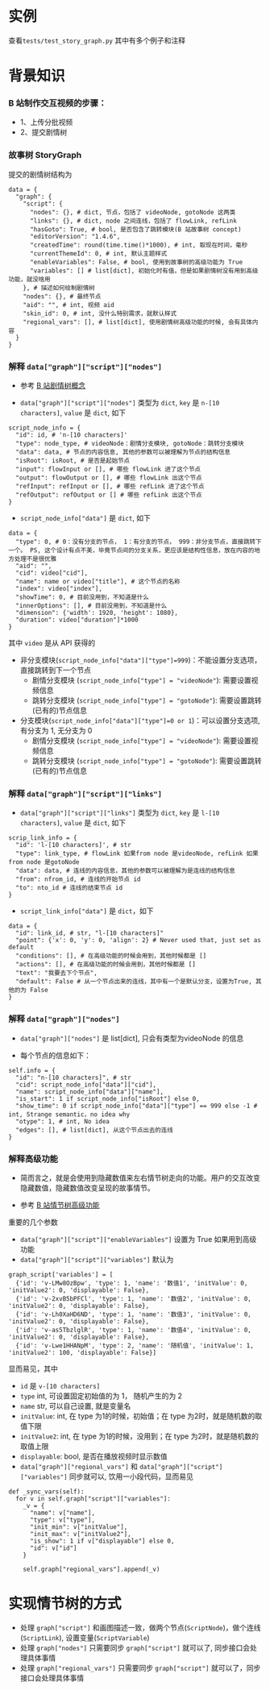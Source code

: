 # 实例
查看`tests/test_story_graph.py` 其中有多个例子和注释

# 背景知识 

### B 站制作交互视频的步骤：

* 1、上传分批视频
* 2、提交剧情树

### 故事树 StoryGraph

提交的剧情树结构为

```
data = {
  "graph": {
    "script": {
      "nodes": {}, # dict, 节点，包括了 videoNode, gotoNode 这两类
      "links": {}, # dict, node 之间连线，包括了 flowLink, refLink
      "hasGoto": True, # bool, 是否包含了跳转模块(B 站故事树 concept) 
      "editorVersion": "1.4.6",
      "createdTime": round(time.time()*1000), # int, 取现在时间，毫秒
      "currentThemeId": 0, # int, 默认主题样式
      "enableVariables": False, # bool, 使用到故事树的高级功能为 True
      "variables": [] # list[dict], 初始化时有值，但是如果剧情树没有用到高级功能，就没啥用
    }, # 描述如何绘制剧情树
    "nodes": {}, # 最终节点
    "aid": "", # int, 视频 aid
    "skin_id": 0, # int, 没什么特别需求，就默认样式
    "regional_vars": [], # list[dict], 使用剧情树高级功能的时候, 会有具体内容
  }
}
```
### 解释 `data["graph"]["script"]["nodes"]` 
* 参考 [B 站剧情树概念](https://www.bilibili.com/video/BV1n4411F7tm)

* `data["graph"]["script"]["nodes"]` 类型为 `dict`, `key` 是 `n-[10 characters]`, `value` 是
`dict`, 如下

```
script_node_info = {
  "id": id, # 'n-[10 characters]'
  "type": node_type, # videoNode：剧情分支模块, gotoNode：跳转分支模块
  "data": data, # 节点的内容信息, 其他的参数可以被理解为节点的结构信息
  "isRoot": isRoot, # 是否是起始节点
  "input": flowInput or [], # 哪些 flowLink 进了这个节点
  "output": flowOutput or [], # 哪些 flowLink 出这个节点
  "refInput": refInput or [], # 哪些 refLink 进了这个节点
  "refOutput": refOutput or [] # 哪些 refLink 出这个节点
}
```

* `script_node_info["data"]` 是 `dict`, 如下

```
data = {
  "type": 0, # 0：没有分支的节点， 1：有分支的节点， 999：非分支节点，直接跳转下一个。 PS, 这个设计有点不美，毕竟节点间的分支关系，更应该是结构性信息，放在内容的地方处理不是很优雅
  "aid": "",
  "cid": video["cid"],
  "name": name or video["title"], # 这个节点的名称
  "index": video["index"],
  "showTime": 0, # 目前没用到，不知道是什么
  "innerOptions": [], # 目前没用到，不知道是什么
  "dimension": {'width': 1920, 'height': 1080},
  "duration": video["duration"]*1000
}
```

其中 `video` 是从 API 获得的

* 非分支模块(`script_node_info["data"]["type"]=999`)：不能设置分支选项，直接跳转到下一个节点
  * 剧情分支模块 (`script_node_info["type"] = "videoNode"`): 需要设置视频信息
  * 跳转分支模块 (`script_node_info["type"] = "gotoNode"`): 需要设置跳转(已有的)节点信息
* 分支模块(`script_node_info["data"]["type"]=0 or 1`)：可以设置分支选项, 有分支为 1, 无分支为 0
  * 剧情分支模块 (`script_node_info["type"] = "videoNode"`): 需要设置视频信息
  * 跳转分支模块 (`script_node_info["type"] = "gotoNode"`): 需要设置跳转(已有的)节点信息


### 解释 `data["graph"]["script"]["links"]`
* `data["graph"]["script"]["links"]` 类型为 `dict`, `key` 是 `l-[10 characters]`, `value` 是
`dict`, 如下

```
scrip_link_info = {
  "id": 'l-[10 characters]', # str
  "type": link_type, # flowLink 如果from node 是videoNode, refLink 如果 from node 是gotoNode
  "data": data, # 连线的内容信息，其他的参数可以被理解为是连线的结构信息
  "from": nfrom_id, # 连线的开始节点 id
  "to": nto_id # 连线的结束节点 id
}
```

* `script_link_info["data"]` 是 `dict`，如下

```
data = {
  "id": link_id, # str, "l-[10 characters]"
  "point": {'x': 0, 'y': 0, 'align': 2} # Never used that, just set as default
  "conditions": [], # 在高级功能的时候会用到，其他时候都是 []
  "actions": [], # 在高级功能的时候会用到，其他时候都是 []
  "text": "我要去下个节点",
  "default": False # 从一个节点出来的连线，其中有一个是默认分支，设置为True, 其他的为 False 
}
```

### 解释 `data["graph"]["nodes"]`

* `data["graph"]["nodes"]` 是 list[dict], 只会有类型为videoNode 的信息

* 每个节点的信息如下：
```
self.info = {
  "id": "n-[10 characters]", # str
  "cid": script_node_info["data"]["cid"],
  "name": script_node_info["data"]["name"],
  "is_start": 1 if script_node_info["isRoot"] else 0, 
  "show_time": 0 if script_node_info["data"]["type"] == 999 else -1 # int, Strange semantic，no idea why
  "otype": 1, # int, No idea 
  "edges": [], # list[dict], 从这个节点出去的连线
}
``` 

### 解释高级功能

* 简而言之，就是会使用到隐藏数值来左右情节树走向的功能。用户的交互改变隐藏数值，隐藏数值改变呈现的故事情节。

* 参考 [B 站情节树高级功能](https://www.bilibili.com/video/BV134411F7VD)

重要的几个参数
* `data["graph"]["script"]["enableVariables"]` 设置为 True 如果用到高级功能
* `data["graph"]["script"]["variables"]` 默认为
```
graph_script['variables'] = [
  {'id': 'v-LMw8OzBpw', 'type': 1, 'name': '数值1', 'initValue': 0, 'initValue2': 0, 'displayable': False},
  {'id': 'v-2xvB5bPFCl', 'type': 1, 'name': '数值2', 'initValue': 0, 'initValue2': 0, 'displayable': False},
  {'id': 'v-Lh0XaHD6ND', 'type': 1, 'name': '数值3', 'initValue': 0, 'initValue2': 0, 'displayable': False},
  {'id': 'v-as5TbzlglR', 'type': 1, 'name': '数值4', 'initValue': 0, 'initValue2': 0, 'displayable': False},
  {'id': 'v-Lwe1HHANpM', 'type': 2, 'name': '随机值', 'initValue': 1, 'initValue2': 100, 'displayable': False}]
```
显而易见，其中
  * `id` 是 `v-[10 characters]`
  * `type` int, 可设置固定初始值的为 1， 随机产生的为 2
  * `name` str, 可以自己设置, 就是变量名
  * `initValue`: int, 在 type 为1的时候，初始值；在 type 为2时，就是随机数的取值下限
  * `initValue2`: int, 在 type 为1的时候，没用到；在 type 为2时，就是随机数的取值上限
  * `displayable`: bool, 是否在播放视频时显示数值
* `data["graph"]["regional_vars"]` 和 `data["graph"]["script"]["variables"]` 同步就可以, 饮用一小段代码，显而易见
```
def _sync_vars(self):
  for v in self.graph["script"]["variables"]:
    _v = {
      "name": v["name"],
      "type": v["type"],
      "init_min": v["initValue"],
      "init_max": v["initValue2"],
      "is_show": 1 if v["displayable"] else 0,
      "id": v["id"] 
    }
  
    self.graph["regional_vars"].append(_v)
```

# 实现情节树的方式

* 处理 `graph["script"]` 和画图描述一致，做两个节点(`ScriptNode`)，做个连线(`ScriptLink`), 设置变量(`ScriptVariable`)
* 处理 `graph["nodes"]` 只需要同步 `graph["script"]` 就可以了, 同步接口会处理具体事情
* 处理 `graph["regional_vars"]` 只需要同步 `graph["script"]` 就可以了，同步接口会处理具体事情


